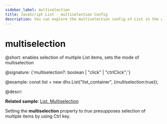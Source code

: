 ```yaml
---
sidebar_label: multiselection
title: JavaScript List - multiselection Config 
description: You can explore the multiselection config of List in the documentation of the DHTMLX JavaScript UI library. Browse developer guides and API reference, try out code examples and live demos, and download a free 30-day evaluation version of DHTMLX Suite 7.
---
```


# multiselection

@short: enables selection of multiple List items, sets the mode of multiselection

@signature: {'multiselection?: boolean | "click" | "ctrlClick";'}

@example:
const list = new dhx.List("list_container", {multiselection:true});

@descr:

**Related sample**: [List. Multiselection](https://snippet.dhtmlx.com/0sorkczm)

Setting the **multiselection** property to *true* presupposes selection of multiple items by using Ctrl key.

[comment]: # (@related: list/configuration.md#multiple-selection-of-items)
